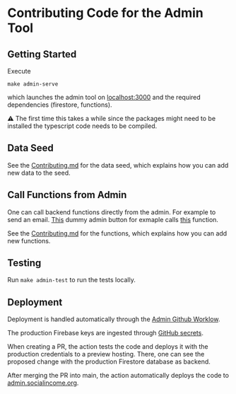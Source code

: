 # Contributing Code for the Admin Tool

## Getting Started

Execute

```
make admin-serve
```

which launches the admin tool on [localhost:3000](localhost:3000) and
the required dependencies (firestore, functions).

⚠️ The first time this takes a while since the packages might need to be
installed the typescript code needs to be compiled.

## Data Seed

See the [Contributing.md](../seed/README.md) for the data seed, which
explains how you can add new data to the seed.

## Call Functions from Admin

One can call backend functions directly from the admin. For example to
send an email.
[This](https://github.com/socialincome-san/public/blob/5eee5a7610e3402f47f6ff94bd810ee5713eb078/admin/src/CallDummyFunctionButton.tsx)
dummy admin button for exmaple calls
[this](https://github.com/socialincome-san/public/blob/5eee5a7610e3402f47f6ff94bd810ee5713eb078/functions/src/dummy/dummyFunction.ts#L4)
function.

See the [Contributing.md](../functions/README.md) for the functions,
which explains how you can add new functions.

## Testing

Run `make admin-test` to run the tests locally.

## Deployment

Deployment is handled automatically through the
[Admin Github Worklow](../.github/workflows/admin.yml).

The production Firebase keys are ingested through
[GitHub secrets](<[url](https://docs.github.com/en/actions/security-guides/encrypted-secrets)>).

When creating a PR, the action tests the code and deploys it with the
production credentials to a preview hosting. There, one can see the
proposed change with the production Firestore database as backend.

After merging the PR into main, the action automatically deploys the
code to [admin.socialincome.org](https://admin.socialincome.org).
